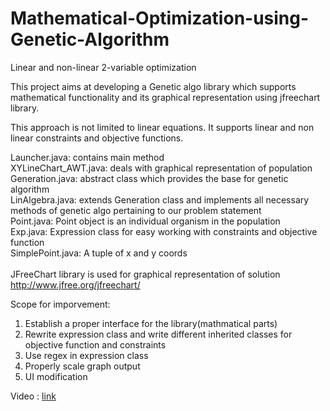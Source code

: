 # Mathematical-Optimization-using-Genetic-Algorithm
Linear and non-linear 2-variable optimization

This project aims at developing a Genetic algo library which supports mathematical functionality 
and its graphical representation using jfreechart library.

This approach is not limited to linear equations.
It supports linear and non linear constraints and objective functions.

Launcher.java: contains main method <br>
XYLineChart_AWT.java: deals with graphical representation of population<br>
Generation.java: abstract class which provides the base for genetic algorithm<br>
LinAlgebra.java: extends Generation class and implements all necessary methods of genetic algo pertaining to 
our problem statement<br>
Point.java: Point object is an individual organism in the population<br>
Exp.java: Expression class for easy working with constraints and objective function<br>
SimplePoint.java: A tuple of x and y coords<br><br>
JFreeChart library is used for graphical representation of solution<br>
http://www.jfree.org/jfreechart/

Scope for imporvement:
1) Establish a proper interface for the library(mathmatical parts)
2) Rewrite expression class and write different inherited classes for objective function and constraints
3) Use regex in expression class
4) Properly scale graph output
5) UI modification

Video : [link](https://youtu.be/PIsZ9wNAK7o)
